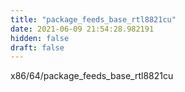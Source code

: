 ```yaml
---
title: "package_feeds_base_rtl8821cu"
date: 2021-06-09 21:54:28.982191
hidden: false
draft: false
---
```


x86/64/package_feeds_base_rtl8821cu

